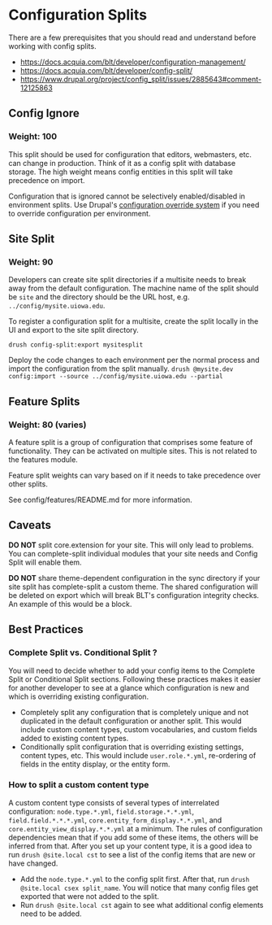 # Configuration Splits
There are a few prerequisites that you should read and understand before
working with config splits.

- https://docs.acquia.com/blt/developer/configuration-management/
- https://docs.acquia.com/blt/developer/config-split/
- https://www.drupal.org/project/config_split/issues/2885643#comment-12125863

## Config Ignore
### Weight: 100
This split should be used for configuration that editors, webmasters, etc. can
change in production. Think of it as a config split with database storage. The
high weight means config entities in this split will take precedence on import.

Configuration that is ignored cannot be selectively enabled/disabled in
environment splits. Use Drupal's [configuration override system](https://www.drupal.org/docs/8/api/configuration-api/configuration-override-system) if you need to override configuration per environment.

## Site Split
### Weight: 90
Developers can create site split directories if a multisite needs to break away
from the default configuration. The machine name of the split should be `site`
and the directory should be the URL host, e.g. `../config/mysite.uiowa.edu`.

To register a configuration split for a multisite, create the split locally in
the UI and export to the site split directory.
```
drush config-split:export mysitesplit
```

Deploy the code changes to each environment per the normal process and import
the configuration from the split manually.
```drush @mysite.dev config:import --source ../config/mysite.uiowa.edu --partial```

## Feature Splits
### Weight: 80 (varies)
A feature split is a group of configuration that comprises some feature of
functionality. They can be activated on multiple sites. This is not related to
the features module.

Feature split weights can vary based on if it needs to take precedence over
other splits.

See config/features/README.md for more information.

## Caveats
**DO NOT** split core.extension for your site. This will only lead to problems.
You can complete-split individual modules that your site needs and Config
Split will enable them.

**DO NOT** share theme-dependent configuration in the sync directory if your
site split has complete-split a custom theme. The shared configuration will be
deleted on export which will break BLT's configuration integrity checks. An
example of this would be a block.

## Best Practices
### Complete Split vs. Conditional Split ?
You will need to decide whether to add your config items to the Complete Split or Conditional Split sections. Following these practices makes it easier for another developer to see at a glance which configuration is new and which is overriding existing configuration.
* Completely split any configuration that is completely unique and not duplicated in the default configuration or another split. This would include custom content types, custom vocabularies, and custom fields added to existing content types.
* Conditionally split configuration that is overriding existing settings, content types, etc. This would include `user.role.*.yml`, re-ordering of fields in the entity display, or the entity form.

### How to split a custom content type
A custom content type consists of several types of interrelated configuration: `node.type.*.yml`, `field.storage.*.*.yml`, `field.field.*.*.*.yml`, `core.entity_form_display.*.*.yml`, and `core.entity_view_display.*.*.yml` at a minimum. The rules of configuration dependencies mean that if you add some of these items, the others will be inferred from that. After you set up your content type, it is a good idea to run `drush @site.local cst` to see a list of the config items that are new or have changed.
* Add the `node.type.*.yml` to the config split first. After that, run `drush @site.local csex split_name`. You will notice that many config files get exported that were not added to the split.
* Run `drush @site.local cst` again to see what additional config elements need to be added.
